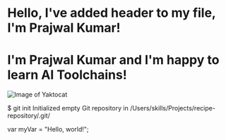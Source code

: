 # Hello, I've added header to my file, I'm Prajwal Kumar!
# I'm Prajwal Kumar and I'm happy to learn AI Toolchains!

![Image of Yaktocat](https://octodex.github.com/images/yaktocat.png)

$ git init
Initialized empty Git repository in /Users/skills/Projects/recipe-repository/.git/

var myVar = "Hello, world!";

